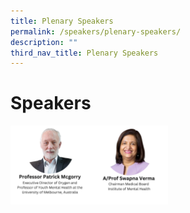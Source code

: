 ```yaml
---
title: Plenary Speakers
permalink: /speakers/plenary-speakers/
description: ""
third_nav_title: Plenary Speakers
---
```

#  Speakers

<div style="display: flex; flex-wrap: wrap;">
  <div style="flex-basis: 25%; max-width: 25%;">
    <a href="/speakers/track-speakers/prof-swapna-verma/"><img alt="plenary speakers 1" src="/images/SpeakersPhoto/patrickmcgorrytn.png"></a>
  </div>
  <div style="flex-basis: 25%; max-width: 25%;">
    <a href="/speakers/plenary-speakers/speaker-2/"><img alt="plenary speakers 2" src="/images/SpeakersPhoto/swapnavermatn.png"></a>
  </div>

</div>